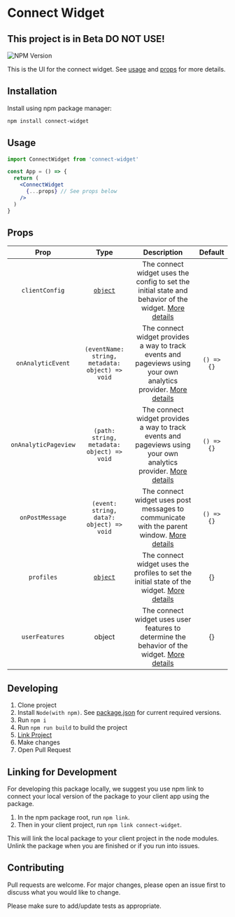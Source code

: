 # Connect Widget

## This project is in Beta DO NOT USE!

![NPM Version](https://img.shields.io/npm/v/connect-widget?link=https%3A%2F%2Fwww.npmjs.com%2Fpackage%2Fconnect-widget)

This is the UI for the connect widget. See [usage](#usage) and [props](#props) for more details.

## Installation

Install using npm package manager:

```bash
npm install connect-widget
```

## Usage

```jsx
import ConnectWidget from 'connect-widget'

const App = () => {
  return (
    <ConnectWidget
      {...props} // See props below
    />
  )
}
```

## Props

|       **Prop**       |                       **Type**                       |                                                                      **Description**                                                                      | **Default** |
| :------------------: | :--------------------------------------------------: | :-------------------------------------------------------------------------------------------------------------------------------------------------------: | :---------: |
|    `clientConfig`    |  [`object`](./src/redux/reducers/configSlice.ts#L7)  |              The connect widget uses the config to set the initial state and behavior of the widget. [More details](./docs/CLIENT_CONFIG.md)              |             |
|  `onAnalyticEvent`   |   `(eventName: string, metadata: object) => void`    |          The connect widget provides a way to track events and pageviews using your own analytics provider. [More details](./docs/ANALYTICS.md)           | `() => {}`  |
| `onAnalyticPageview` |      `(path: string, metadata: object) => void`      | The connect widget provides a way to track events and pageviews using your own analytics provider. [More details](./docs/ANALYTICS.md#onAnalyticPageview) | `() => {}`  |
|   `onPostMessage`    |       `(event: string, data?: object) => void`       |                   The connect widget uses post messages to communicate with the parent window. [More details](./docs/POST_MESSAGES.md)                    | `() => {}`  |
|      `profiles`      | [`object`](./src/redux/reducers/profilesSlice.ts#L3) |                      The connect widget uses the profiles to set the initial state of the widget. [More details](./docs/PROFILES.md)                      |     {}      |
|    `userFeatures`    |                        object                        |                  The connect widget uses user features to determine the behavior of the widget. [More details](./docs/USER_FEATURES.md)                   |     {}      |

## Developing

1. Clone project
2. Install `Node(with npm)`. See [package.json](/package.json) for current required versions.
3. Run `npm i`
4. Run `npm run build` to build the project
5. [Link Project](#linking-for-development)
6. Make changes
7. Open Pull Request

## Linking for Development

For developing this package locally, we suggest you use npm link to connect your local version of the package to your client app using the package.

1. In the npm package root, run `npm link`.
2. Then in your client project, run `npm link connect-widget`.

This will link the local package to your client project in the node modules. Unlink the package when you are finished or if you run into issues.

## Contributing

Pull requests are welcome. For major changes, please open an issue first
to discuss what you would like to change.

Please make sure to add/update tests as appropriate.
